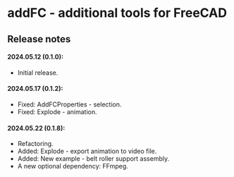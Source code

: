 # addFC - additional tools for FreeCAD

## Release notes

#### 2024.05.12 (**0.1.0**):
* Initial release.

#### 2024.05.17 (**0.1.2**):
* Fixed: AddFCProperties - selection.
* Fixed: Explode - animation.

#### 2024.05.22 (**0.1.8**):
* Refactoring.
* Added: Explode - export animation to video file.
* Added: New example - belt roller support assembly.
* A new optional dependency: FFmpeg.